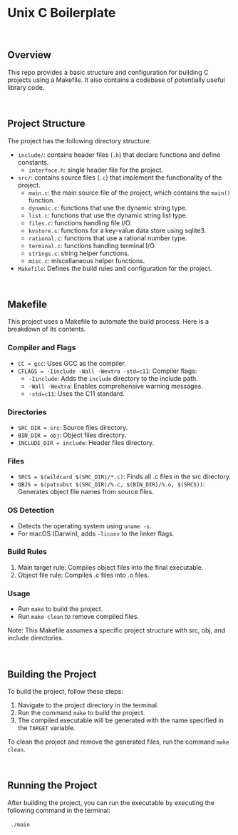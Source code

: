 <br>

# Unix C Boilerplate

<br>

## Overview

This repo provides a basic structure and configuration for building C projects using a Makefile. It also contains a codebase of potentially useful library code.

<br>

## Project Structure

The project has the following directory structure:

- `include/`: contains header files (`.h`) that declare functions and define constants.
  - `interface.h`: single header file for the project.
- `src/`: contains source files (`.c`) that implement the functionality of the project.
  - `main.c`: the main source file of the project, which contains the `main()` function.
  - `dynamic.c`: functions that use the dynamic string type.
  - `list.c`: functions that use the dynamic string list type.
  - `files.c`: functions handling file I/O.
  - `kvstore.c`: functions for a key-value data store using sqlite3.
  - `rational.c`: functions that use a rational number type.
  - `terminal.c`: functions handling terminal I/O.
  - `strings.c`: string helper functions.
  - `misc.c`: miscellaneous helper functions. 
- `Makefile`: Defines the build rules and configuration for the project.

<br>

## Makefile

This project uses a Makefile to automate the build process. Here is a breakdown of its contents.

### Compiler and Flags

- `CC = gcc`: Uses GCC as the compiler.
- `CFLAGS = -Iinclude -Wall -Wextra -std=c11`: Compiler flags:
  - `-Iinclude`: Adds the `include` directory to the include path.
  - `-Wall -Wextra`: Enables comprehensive warning messages.
  - `-std=c11`: Uses the C11 standard.

### Directories

- `SRC_DIR = src`: Source files directory.
- `BIN_DIR = obj`: Object files directory.
- `INCLUDE_DIR = include`: Header files directory.

### Files

- `SRCS = $(wildcard $(SRC_DIR)/*.c)`: Finds all .c files in the src directory.
- `OBJS = $(patsubst $(SRC_DIR)/%.c, $(BIN_DIR)/%.o, $(SRCS))`: Generates object file names from source files.

### OS Detection

- Detects the operating system using `uname -s`.
- For macOS (Darwin), adds `-liconv` to the linker flags.

### Build Rules

1. Main target rule: Compiles object files into the final executable.
2. Object file rule: Compiles .c files into .o files.

### Usage

- Run `make` to build the project.
- Run `make clean` to remove compiled files.

Note: This Makefile assumes a specific project structure with src, obj, and include directories.

<br>

## Building the Project

To build the project, follow these steps:

1. Navigate to the project directory in the terminal.
2. Run the command `make` to build the project.
3. The compiled executable will be generated with the name specified in the `TARGET` variable.

To clean the project and remove the generated files, run the command `make clean`.

<br>

## Running the Project

After building the project, you can run the executable by executing the following command in the terminal:

​```
./main
​```

<br>
